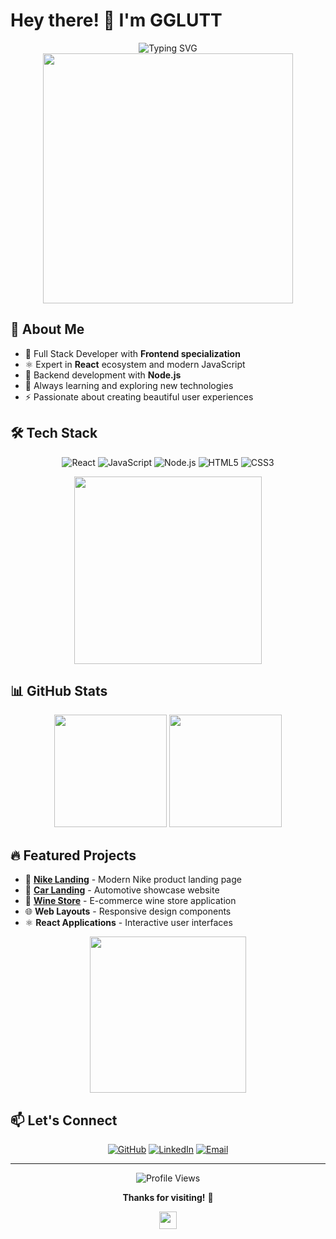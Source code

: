 # Hey there! 👋 I'm GGLUTT

<div align="center">
  <img src="https://readme-typing-svg.herokuapp.com?font=Fira+Code&size=28&duration=3000&pause=1000&color=61DAFB&center=true&vCenter=true&width=500&lines=Frontend+Developer;React+Enthusiast;Node.js+Developer" alt="Typing SVG" />
</div>

<div align="center">
  <img src="https://media.giphy.com/media/qgQUggAC3Pfv687qPC/giphy.gif" width="400"/>
</div>

## 🚀 About Me

- 🎯 Full Stack Developer with **Frontend specialization**
- ⚛️ Expert in **React** ecosystem and modern JavaScript
- 🔧 Backend development with **Node.js**
- 🌱 Always learning and exploring new technologies
- ⚡ Passionate about creating beautiful user experiences

## 🛠️ Tech Stack

<div align="center">
  
![React](https://img.shields.io/badge/React-20232A?style=for-the-badge&logo=react&logoColor=61DAFB)
![JavaScript](https://img.shields.io/badge/JavaScript-F7DF1E?style=for-the-badge&logo=javascript&logoColor=black)
![Node.js](https://img.shields.io/badge/Node.js-339933?style=for-the-badge&logo=node.js&logoColor=white)
![HTML5](https://img.shields.io/badge/HTML5-E34F26?style=for-the-badge&logo=html5&logoColor=white)
![CSS3](https://img.shields.io/badge/CSS3-1572B6?style=for-the-badge&logo=css3&logoColor=white)

</div>

<div align="center">
  <img src="https://media.giphy.com/media/SWoSkN6DxTszqIKEqv/giphy.gif" width="300"/>
</div>

## 📊 GitHub Stats

<div align="center">
  <img height="180em" src="https://github-readme-stats.vercel.app/api?username=GGLUTT&show_icons=true&theme=react&include_all_commits=true&count_private=true"/>
  <img height="180em" src="https://github-readme-stats.vercel.app/api/top-langs/?username=GGLUTT&layout=compact&langs_count=6&theme=react"/>
</div>

## 🔥 Featured Projects

- 👟 **[Nike Landing](https://github.com/GGLUTT/nike-landing)** - Modern Nike product landing page
- 🚗 **[Car Landing](https://github.com/GGLUTT/car-landing)** - Automotive showcase website
- 🍷 **[Wine Store](https://github.com/GGLUTT/wine-store)** - E-commerce wine store application
- 🌐 **Web Layouts** - Responsive design components
- ⚛️ **React Applications** - Interactive user interfaces

<div align="center">
  <img src="https://media.giphy.com/media/13HgwGsXF0aiGY/giphy.gif" width="250"/>
</div>

## 📫 Let's Connect

<div align="center">

[![GitHub](https://img.shields.io/badge/GitHub-100000?style=for-the-badge&logo=github&logoColor=white)](https://github.com/GGLUTT)
[![LinkedIn](https://img.shields.io/badge/LinkedIn-0077B5?style=for-the-badge&logo=linkedin&logoColor=white)](https://www.linkedin.com/in/evgenii-lutiy-460797364/?locale=en_US)
[![Email](https://img.shields.io/badge/Email-D14836?style=for-the-badge&logo=gmail&logoColor=white)](mailto:your-email@example.com)

</div>

---

<div align="center">
  <img src="https://komarev.com/ghpvc/?username=GGLUTT&color=blueviolet&style=flat-square&label=Profile+Views" alt="Profile Views"/>
  
  <br/>
  
  **Thanks for visiting!** 🚀
  
  <img src="https://media.giphy.com/media/hvRJCLFzcasrR4ia7z/giphy.gif" width="28">
</div>

